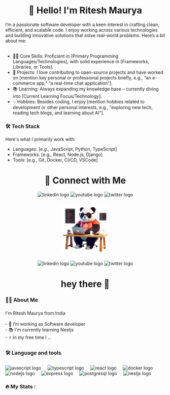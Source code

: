 <h1 align="center">👋 Hello! I'm Ritesh Maurya</h1>
<div>
  I’m a passionate software developer with a keen interest in crafting clean, efficient, and scalable code. I enjoy working across various technologies and building innovative solutions that solve real-world problems. Here’s a bit about me:<br><br>
  <ul>
  <li>🧑‍💻 Core Skills: Proficient in [Primary Programming Languages/Technologies], with solid experience in [Frameworks, Libraries, or Tools].</li>
  <li>🚀 Projects: I love contributing to open-source projects and have worked on [mention key personal or professional projects briefly, e.g., “an e-commerce app,” “a real-time chat application”].</li>
  <li>📚 Learning: Always expanding my knowledge base – currently diving into [Current Learning Focus/Technology].</li>
  <li>💡 Hobbies: Besides coding, I enjoy [mention hobbies related to development or other personal interests, e.g., “exploring new tech, reading tech blogs, and learning about AI”].</li>
</ul>

</div>
<h3 align="left">🛠️ Tech Stack</h3>
<div>Here's what I primarily work with:
<ul><li>Languages: [e.g., JavaScript, Python, TypeScript]</li>
  <li>Frameworks: [e.g., React, Node.js, Django]</li>
  <li>Tools: [e.g., Git, Docker, CI/CD, VSCode]</li>
</ul>
</div>
<div align="center">
  <h1>🔗 Connect with Me</h1>
  <img src="https://img.shields.io/static/v1?message=LinkedIn&logo=linkedin&label=&color=0077B5&logoColor=white&labelColor=&style=for-the-badge" height="25" alt="linkedin logo"  />
  <img src="https://img.shields.io/static/v1?message=Youtube&logo=youtube&label=&color=FF0000&logoColor=white&labelColor=&style=for-the-badge" height="25" alt="youtube logo"  />
  <img src="https://img.shields.io/static/v1?message=Twitter&logo=twitter&label=&color=1DA1F2&logoColor=white&labelColor=&style=for-the-badge" height="25" alt="twitter logo"  />
</div>

###
<div align="center">
<!--   <img height="150" src="https://as2.ftcdn.net/v2/jpg/05/65/89/49/1000_F_565894925_2uEeK024wXiD3jJW3kV27Ov6ZiKC9ioi.jpg"  /> -->
  <img height="150" width="150" src="./panda.png"  />
</div>

###

<div align="center">
  <img src="https://img.shields.io/static/v1?message=LinkedIn&logo=linkedin&label=&color=0077B5&logoColor=white&labelColor=&style=for-the-badge" height="25" alt="linkedin logo"  />
  <img src="https://img.shields.io/static/v1?message=Youtube&logo=youtube&label=&color=FF0000&logoColor=white&labelColor=&style=for-the-badge" height="25" alt="youtube logo"  />
  <img src="https://img.shields.io/static/v1?message=Twitter&logo=twitter&label=&color=1DA1F2&logoColor=white&labelColor=&style=for-the-badge" height="25" alt="twitter logo"  />
</div>

###

<h1 align="center">hey there 👋</h1>

###

<h3 align="left">👩‍💻  About Me</h3>

###

<p align="left">I'm Ritesh Maurya from India<br><br>- 🔭 I’m working as Software developer<br>- 📚 I'm currently learning Nestjs<br>- ⚡ In my free time I ...</p>

###

<h3 align="left">🛠 Language and tools</h3>

###

<div align="left">
  <img src="https://cdn.jsdelivr.net/gh/devicons/devicon/icons/javascript/javascript-original.svg" height="40" alt="javascript logo"  />
  <img width="12" />
  <img src="https://cdn.jsdelivr.net/gh/devicons/devicon/icons/typescript/typescript-original.svg" height="40" alt="typescript logo"  />
  <img width="12" />
  <img src="https://cdn.jsdelivr.net/gh/devicons/devicon/icons/react/react-original.svg" height="40" alt="react logo"  />
  <img width="12" />
  <img src="https://cdn.jsdelivr.net/gh/devicons/devicon/icons/docker/docker-plain-wordmark.svg" height="40" alt="docker logo"  />
  <img width="12" />
  <img src="https://cdn.jsdelivr.net/gh/devicons/devicon/icons/nodejs/nodejs-original.svg" height="40" alt="nodejs logo"  />
  <img width="12" />
  <img src="https://cdn.jsdelivr.net/gh/devicons/devicon/icons/express/express-original.svg" height="40" alt="express logo"  />
  <img width="12" />
  <img src="https://cdn.jsdelivr.net/gh/devicons/devicon/icons/postgresql/postgresql-original.svg" height="40" alt="postgresql logo"  />
  <img width="12" />
   <img src="https://cdn.jsdelivr.net/gh/devicons/devicon@latest/icons/nestjs/nestjs-original.svg" height="40" alt="nestjs logo" />
          
</div>

###

<h3 align="left">🔥   My Stats :</h3>

###
